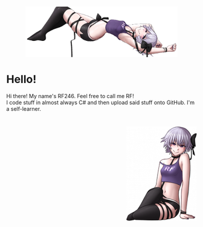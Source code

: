 <p align="center">
  <img src="https://raw.githubusercontent.com/RF246/RF246/main/banner.png" style="width: 80%;"/>
</p>

# Hello!

Hi there! My name's RF246. Feel free to call me RF!</br>
I code stuff in almost always C# and then upload said stuff onto GitHub. I'm a self-learner.</br>

# 

<p align="right">
  <img src="https://raw.githubusercontent.com/RF246/RF246/main/sit.png" />
</p>
